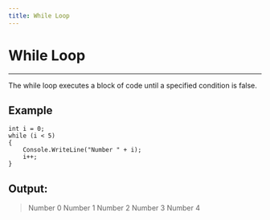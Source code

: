 ```yaml
---
title: While Loop
---
```


# While Loop
---
The while loop executes a block of code until a specified condition is false.

## Example
```
int i = 0;
while (i < 5)
{
    Console.WriteLine("Number " + i);
    i++;
}
```

## Output:
> Number 0
> Number 1
> Number 2
> Number 3
> Number 4

